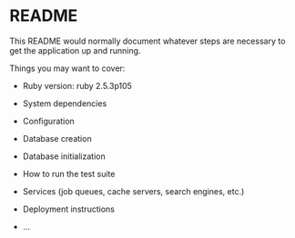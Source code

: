 # README

This README would normally document whatever steps are necessary to get the
application up and running.

Things you may want to cover:

* Ruby version: ruby 2.5.3p105

* System dependencies

* Configuration

* Database creation

* Database initialization

* How to run the test suite

* Services (job queues, cache servers, search engines, etc.)

* Deployment instructions

* ...
